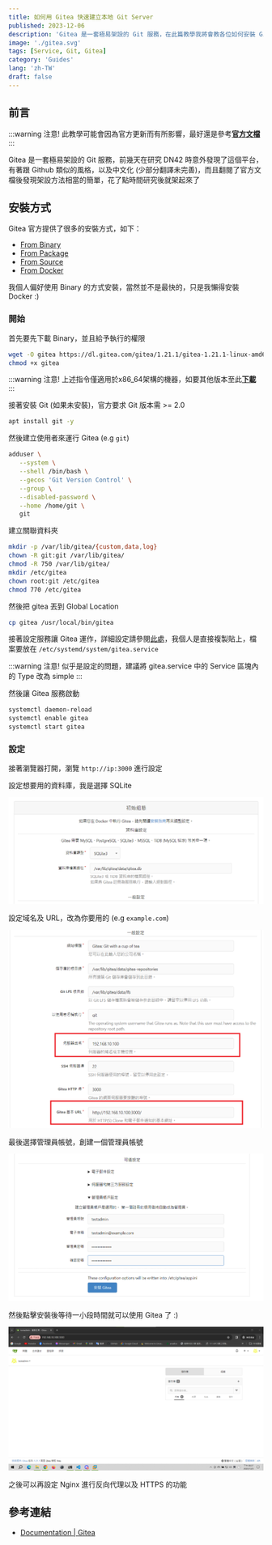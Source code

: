 ```yaml
---
title: 如何用 Gitea 快速建立本地 Git Server
published: 2023-12-06
description: 'Gitea 是一套極易架設的 Git 服務，在此篇教學我將會教各位如何安裝 Gitea 並進行一些設定'
image: './gitea.svg'
tags: [Service, Git, Gitea]
category: 'Guides'
lang: 'zh-TW'
draft: false
---
```


## 前言

:::warning
注意! 此教學可能會因為官方更新而有所影響，最好還是參考[**官方文檔**](https://docs.gitea.com/)
:::

Gitea 是一套極易架設的 Git 服務，前幾天在研究 DN42 時意外發現了這個平台，有著跟 Github 類似的風格，以及中文化 (少部分翻譯未完善)，而且翻閱了官方文檔後發現架設方法相當的簡單，花了點時間研究後就架起來了

## 安裝方式

Gitea 官方提供了很多的安裝方式，如下：

- [From Binary](https://docs.gitea.com/installation/install-from-binary)
- [From Package](https://docs.gitea.com/installation/install-from-package)
- [From Source](https://docs.gitea.com/installation/install-from-source)
- [From Docker](https://docs.gitea.com/installation/install-with-docker) 

我個人偏好使用 Binary 的方式安裝，當然並不是最快的，只是我懶得安裝 Docker :)

### 開始

首先要先下載 Binary，並且給予執行的權限

```bash
wget -O gitea https://dl.gitea.com/gitea/1.21.1/gitea-1.21.1-linux-amd64
chmod +x gitea
```

:::warning
注意! 上述指令僅適用於x86_64架構的機器，如要其他版本至此[**下載**](https://github.com/go-gitea/gitea/releases/latest)
:::

接著安裝 Git (如果未安裝)，官方要求 Git 版本需 >= 2.0

```bash
apt install git -y
```

然後建立使用者來運行 Gitea (e.g `git`)

```bash
adduser \
   --system \
   --shell /bin/bash \
   --gecos 'Git Version Control' \
   --group \
   --disabled-password \
   --home /home/git \
   git
```

建立關聯資料夾

```bash
mkdir -p /var/lib/gitea/{custom,data,log}
chown -R git:git /var/lib/gitea/
chmod -R 750 /var/lib/gitea/
mkdir /etc/gitea
chown root:git /etc/gitea
chmod 770 /etc/gitea
```

然後把 gitea 丟到 Global Location

```bash
cp gitea /usr/local/bin/gitea
```

接著設定服務讓 Gitea 運作，詳細設定請參閱[此處](https://github.com/go-gitea/gitea/blob/release/v1.21/contrib/systemd/gitea.service)，我個人是直接複製貼上，檔案要放在 `/etc/systemd/system/gitea.service`

:::warning
注意! 似乎是設定的問題，建議將 gitea.service 中的 Service 區塊內的 Type 改為 simple
:::

然後讓 Gitea 服務啟動

```bash
systemctl daemon-reload
systemctl enable gitea
systemctl start gitea
```

### 設定

接著瀏覽器打開，瀏覽 `http://ip:3000` 進行設定

設定想要用的資料庫，我是選擇 SQLite

![](database.png)

設定域名及 URL，改為你要用的 (e.g `example.com`)

![](ip.png)

最後選擇管理員帳號，創建一個管理員帳號

![](admin.png)

然後點擊安裝後等待一小段時間就可以使用 Gitea 了 :)

![](menu.png)

之後可以再設定 Nginx 進行反向代理以及 HTTPS 的功能

## 參考連結

- [Documentation | Gitea](https://docs.gitea.com/)